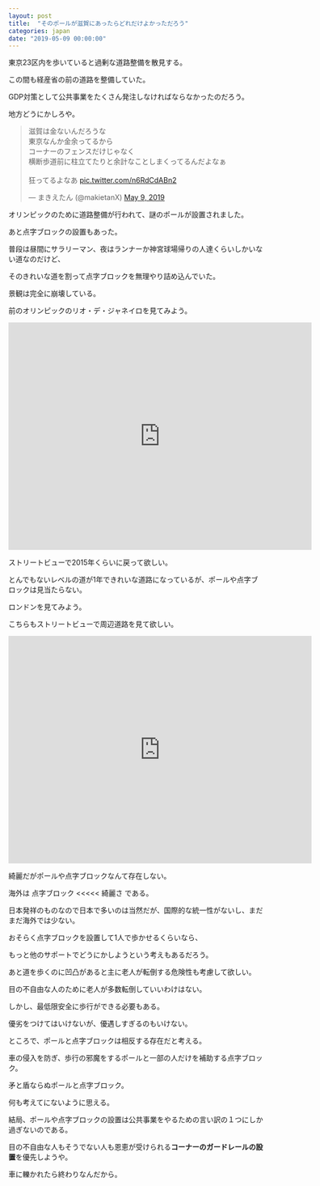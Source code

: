 ```yaml
---
layout: post
title:  "そのポールが滋賀にあったらどれだけよかっただろう"
categories: japan
date: "2019-05-09 00:00:00"
---
```


東京23区内を歩いていると過剰な道路整備を散見する。

この間も経産省の前の道路を整備していた。

GDP対策として公共事業をたくさん発注しなければならなかったのだろう。

地方どうにかしろや。

<blockquote class="twitter-tweet  tw-align-center" data-partner="tweetdeck"><p lang="ja" dir="ltr">滋賀は金ないんだろうな<br>東京なんか金余ってるから<br>コーナーのフェンスだけじゃなく<br>横断歩道前に柱立てたりと余計なことしまくってるんだよなぁ<br><br>狂ってるよなあ <a href="https://t.co/n6RdCdABn2">pic.twitter.com/n6RdCdABn2</a></p>&mdash; まきえたん (@makietanX) <a href="https://twitter.com/makietanX/status/1126466820313976837?ref_src=twsrc%5Etfw">May 9, 2019</a></blockquote>

オリンピックのために道路整備が行われて、謎のポールが設置されました。

あと点字ブロックの設置もあった。

普段は昼間にサラリーマン、夜はランナーか神宮球場帰りの人達くらいしかいない道なのだけど、

そのきれいな道を割って点字ブロックを無理やり詰め込んでいた。

景観は完全に崩壊している。

前のオリンピックのリオ・デ・ジャネイロを見てみよう。

<div class="google">
<iframe src="https://www.google.com/maps/embed?pb=!1m18!1m12!1m3!1d7340.957944500618!2d-43.38943907547045!3d-22.97352076651969!2m3!1f0!2f0!3f0!3m2!1i1024!2i768!4f13.1!3m3!1m2!1s0x9bdbe640257ec9%3A0x1513e478dedde462!2z44Oq44Kq44O744Kq44Oq44Oz44OU44OD44Kv44O744Ki44Oq44O844OK!5e0!3m2!1sja!2sjp!4v1558420158877!5m2!1sja!2sjp" width="600" height="450" frameborder="0" style="border:0" allowfullscreen></iframe>
</div>

ストリートビューで2015年くらいに戻って欲しい。

とんでもないレベルの道が1年できれいな道路になっているが、ポールや点字ブロックは見当たらない。

ロンドンを見てみよう。

こちらもストリートビューで周辺道路を見て欲しい。

<div class="google">
<iframe src="https://www.google.com/maps/embed?pb=!1m18!1m12!1m3!1d4963.193460908877!2d-0.009201231449907255!3d51.53895602515315!2m3!1f0!2f0!3f0!3m2!1i1024!2i768!4f13.1!3m3!1m2!1s0x48761d6975e8b559%3A0xe7fca44605b6ce94!2z44Kq44Oq44Oz44OU44OD44Kv44K544K_44K444Ki44Og!5e0!3m2!1sja!2sjp!4v1558420363792!5m2!1sja!2sjp" width="600" height="450" frameborder="0" style="border:0" allowfullscreen></iframe>
</div>

綺麗だがポールや点字ブロックなんて存在しない。

海外は 点字ブロック <<<<< 綺麗さ である。

日本発祥のものなので日本で多いのは当然だが、国際的な統一性がないし、まだまだ海外では少ない。

おそらく点字ブロックを設置して1人で歩かせるくらいなら、

もっと他のサポートでどうにかしようという考えもあるだろう。

あと道を歩くのに凹凸があると主に老人が転倒する危険性も考慮して欲しい。

目の不自由な人のために老人が多数転倒していいわけはない。

しかし、最低限安全に歩行ができる必要もある。

優劣をつけてはいけないが、優遇しすぎるのもいけない。

ところで、ポールと点字ブロックは相反する存在だと考える。

車の侵入を防ぎ、歩行の邪魔をするポールと一部の人だけを補助する点字ブロック。

矛と盾ならぬポールと点字ブロック。

何も考えてにないように思える。

結局、ポールや点字ブロックの設置は公共事業をやるための言い訳の１つにしか過ぎないのである。

目の不自由な人もそうでない人も恩恵が受けられる**コーナーのガードレールの設置**を優先しようや。

車に轢かれたら終わりなんだから。